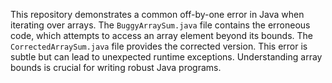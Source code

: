 This repository demonstrates a common off-by-one error in Java when iterating over arrays. The `BuggyArraySum.java` file contains the erroneous code, which attempts to access an array element beyond its bounds. The `CorrectedArraySum.java` file provides the corrected version.  This error is subtle but can lead to unexpected runtime exceptions.  Understanding array bounds is crucial for writing robust Java programs.